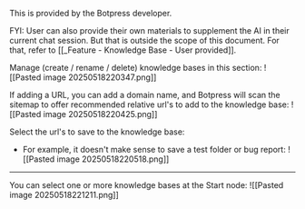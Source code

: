 
This is provided by the Botpress developer. 

FYI: User can also provide their own materials to supplement the AI in their current chat session. But that is outside the scope of this document. For that, refer to [[_Feature - Knowledge Base - User provided]].

Manage (create / rename / delete) knowledge bases in this section:
![[Pasted image 20250518220347.png]]

If adding a URL, you can add a domain name, and Botpress will scan the sitemap to offer recommended relative url's to add to the knowledge base:
![[Pasted image 20250518220425.png]]

Select the url's to save to the knowledge base:
- For example, it doesn't make sense to save a test folder or bug report:
![[Pasted image 20250518220518.png]]

---

You can select one or more knowledge bases at the Start node:
![[Pasted image 20250518221211.png]]